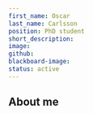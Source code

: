 ```yaml
---
first_name: Oscar
last_name: Carlsson
position: PhD student
short_description: 
image: 
github: 
blackboard-image: 
status: active
---
```


## About me


